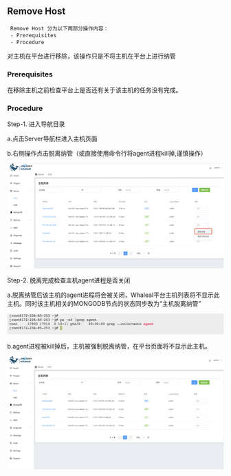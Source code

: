 ## Remove Host


```
 Remove Host 分为以下两部分操作内容：
 - Prerequisites
 - Procedure
```

对主机在平台进行移除，该操作只是不将主机在平台上进行纳管

### Prerequisites

在移除主机之前检查平台上是否还有关于该主机的任务没有完成。


### Procedure


Step-1. 进入导航目录

a.点击Server导航栏进入主机页面

b.右侧操作点击脱离纳管（或直接使用命令行将agent进程kill掉,谨慎操作）

![img_3.png](../../../../images/whalealPlatformImages/remove_host.png)



Step-2. 脱离完成检查主机agent进程是否关闭


a.脱离纳管后该主机的agent进程将会被关闭，Whaleal平台主机列表将不显示此主机。同时该主机相关的MONGODB节点的状态同步改为“主机脱离纳管”

![](../../../../images/whalealPlatformImages/remove_host1.png)



b.agent进程被kill掉后，主机被强制脱离纳管，在平台页面将不显示此主机。


![img.png](../../../../images/whalealPlatformImages/remove_result.png)